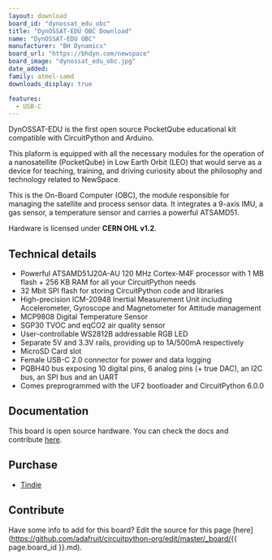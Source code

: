 ```yaml
---
layout: download
board_id: "dynossat_edu_obc"
title: "DynOSSAT-EDU OBC Download"
name: "DynOSSAT-EDU OBC"
manufacturer: "BH Dynamics"
board_url: "https://bhdyn.com/newspace"
board_image: "dynossat_edu_obc.jpg"
date_added:
family: atmel-samd
downloads_display: true

features:
  - USB-C
---
```


DynOSSAT-EDU is the first open source PocketQube educational kit compatible with CircuitPython and Arduino.

This plaform is equipped with all the necessary modules for the operation of a nanosatellite (PocketQube)
in Low Earth Orbit (LEO) that would serve as a device for teaching, training, and driving curiosity about the philosophy and technology related to NewSpace.

This is the On-Board Computer (OBC), the module responsible for managing the satellite and process sensor data. It
integrates a 9-axis IMU, a gas sensor, a temperature sensor and carries a powerful ATSAMD51.

Hardware is licensed under **CERN OHL v1.2**.

## Technical details

- Powerful ATSAMD51J20A-AU 120 MHz Cortex-M4F processor with 1 MB flash + 256 KB RAM for all your CircuitPython needs
- 32 Mbit SPI flash for storing CircuitPython code and libraries
- High-precision ICM-20948 Inertial Measurement Unit including Accelerometer, Gyroscope and Magnetometer for Attitude management
- MCP9808 Digital Temperature Sensor
- SGP30 TVOC and eqCO2 air quality sensor
- User-controllable WS2812B addressable RGB LED
- Separate 5V and 3.3V rails, providing up to 1A/500mA respectively
- MicroSD Card slot
- Female USB-C 2.0 connector for power and data logging
- PQBH40 bus exposing 10 digital pins, 6 analog pins (+ true DAC), an I2C bus, an SPI bus and an UART
- Comes preprogrammed with the UF2 bootloader and CircuitPython 6.0.0

## Documentation

This board is open source hardware. You can check the docs and contribute [here](https://github.com/BHDynamics/dynossat-edu-obc).

## Purchase

* [Tindie](https://www.tindie.com/products/21832/)

## Contribute
 
Have some info to add for this board? Edit the source for this page [here](https://github.com/adafruit/circuitpython-org/edit/master/_board/{{ page.board_id }}.md).
